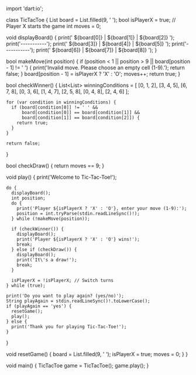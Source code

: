 import 'dart:io';

class TicTacToe {
  List<String> board = List.filled(9, ' ');
  bool isPlayerX = true; // Player X starts the game
  int moves = 0;

  void displayBoard() {
    print(' ${board[0]} | ${board[1]} | ${board[2]} ');
    print('-----------');
    print(' ${board[3]} | ${board[4]} | ${board[5]} ');
    print('-----------');
    print(' ${board[6]} | ${board[7]} | ${board[8]} ');
  }

  bool makeMove(int position) {
    if (position < 1 || position > 9 || board[position - 1] != ' ') {
      print('Invalid move. Please choose an empty cell (1-9).');
      return false;
    }
    board[position - 1] = isPlayerX ? 'X' : 'O';
    moves++;
    return true;
  }

  bool checkWinner() {
    List<List<int>> winningConditions = [
      [0, 1, 2],
      [3, 4, 5],
      [6, 7, 8],
      [0, 3, 6],
      [1, 4, 7],
      [2, 5, 8],
      [0, 4, 8],
      [2, 4, 6]
    ];

    for (var condition in winningConditions) {
      if (board[condition[0]] != ' ' &&
          board[condition[0]] == board[condition[1]] &&
          board[condition[1]] == board[condition[2]]) {
        return true;
      }
    }

    return false;
  }

  bool checkDraw() {
    return moves == 9;
  }

  void play() {
    print('Welcome to Tic-Tac-Toe!');

    do {
      displayBoard();
      int position;
      do {
        print('Player ${isPlayerX ? 'X' : 'O'}, enter your move (1-9):');
        position = int.tryParse(stdin.readLineSync()!);
      } while (!makeMove(position));

      if (checkWinner()) {
        displayBoard();
        print('Player ${isPlayerX ? 'X' : 'O'} wins!');
        break;
      } else if (checkDraw()) {
        displayBoard();
        print('It\'s a draw!');
        break;
      }

      isPlayerX = !isPlayerX; // Switch turns
    } while (true);

    print('Do you want to play again? (yes/no)');
    String playAgain = stdin.readLineSync()!.toLowerCase();
    if (playAgain == 'yes') {
      resetGame();
      play();
    } else {
      print('Thank you for playing Tic-Tac-Toe!');
    }
  }

  void resetGame() {
    board = List.filled(9, ' ');
    isPlayerX = true;
    moves = 0;
  }
}

void main() {
  TicTacToe game = TicTacToe();
  game.play();
}
